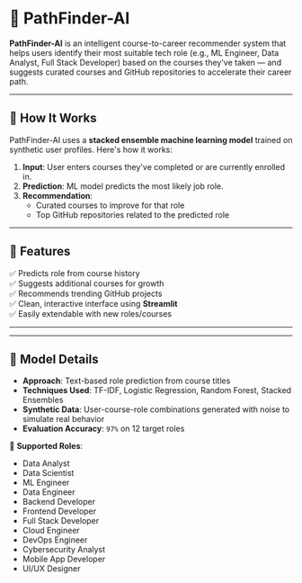 
# 🚀 PathFinder-AI

**PathFinder-AI** is an intelligent course-to-career recommender system that helps users identify their most suitable tech role (e.g., ML Engineer, Data Analyst, Full Stack Developer) based on the courses they've taken — and suggests curated courses and GitHub repositories to accelerate their career path.

---

## 🧠 How It Works

PathFinder-AI uses a **stacked ensemble machine learning model** trained on synthetic user profiles. Here's how it works:

1. **Input**: User enters courses they've completed or are currently enrolled in.
2. **Prediction**: ML model predicts the most likely job role.
3. **Recommendation**:
   - Curated courses to improve for that role
   - Top GitHub repositories related to the predicted role

---

## 🧰 Features

✅ Predicts role from course history  
✅ Suggests additional courses for growth  
✅ Recommends trending GitHub projects  
✅ Clean, interactive interface using **Streamlit**  
✅ Easily extendable with new roles/courses

---

---

## 🧪 Model Details

- **Approach**: Text-based role prediction from course titles
- **Techniques Used**: TF-IDF, Logistic Regression, Random Forest, Stacked Ensembles
- **Synthetic Data**: User-course-role combinations generated with noise to simulate real behavior
- **Evaluation Accuracy**: `97%` on 12 target roles

📌 **Supported Roles**:
- Data Analyst  
- Data Scientist  
- ML Engineer  
- Data Engineer  
- Backend Developer  
- Frontend Developer  
- Full Stack Developer  
- Cloud Engineer  
- DevOps Engineer  
- Cybersecurity Analyst  
- Mobile App Developer  
- UI/UX Designer

